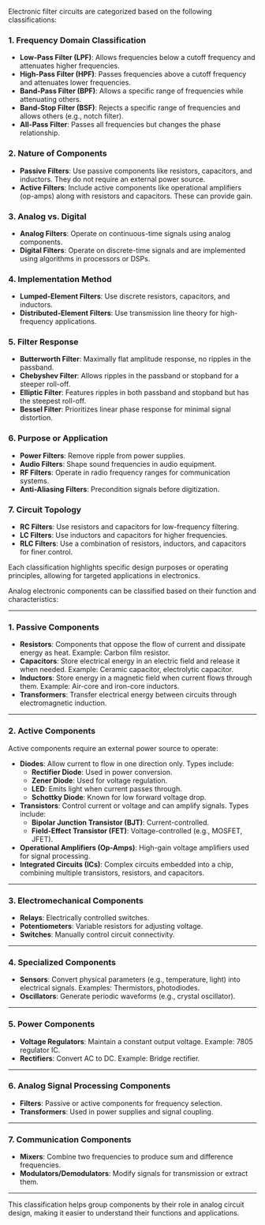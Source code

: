 Electronic filter circuits are categorized based on the following classifications:

### 1. **Frequency Domain Classification**
   - **Low-Pass Filter (LPF)**: Allows frequencies below a cutoff frequency and attenuates higher frequencies.  
   - **High-Pass Filter (HPF)**: Passes frequencies above a cutoff frequency and attenuates lower frequencies.  
   - **Band-Pass Filter (BPF)**: Allows a specific range of frequencies while attenuating others.  
   - **Band-Stop Filter (BSF)**: Rejects a specific range of frequencies and allows others (e.g., notch filter).  
   - **All-Pass Filter**: Passes all frequencies but changes the phase relationship.

### 2. **Nature of Components**
   - **Passive Filters**: Use passive components like resistors, capacitors, and inductors. They do not require an external power source.
   - **Active Filters**: Include active components like operational amplifiers (op-amps) along with resistors and capacitors. These can provide gain.

### 3. **Analog vs. Digital**
   - **Analog Filters**: Operate on continuous-time signals using analog components.
   - **Digital Filters**: Operate on discrete-time signals and are implemented using algorithms in processors or DSPs.

### 4. **Implementation Method**
   - **Lumped-Element Filters**: Use discrete resistors, capacitors, and inductors.
   - **Distributed-Element Filters**: Use transmission line theory for high-frequency applications.

### 5. **Filter Response**
   - **Butterworth Filter**: Maximally flat amplitude response, no ripples in the passband.
   - **Chebyshev Filter**: Allows ripples in the passband or stopband for a steeper roll-off.
   - **Elliptic Filter**: Features ripples in both passband and stopband but has the steepest roll-off.
   - **Bessel Filter**: Prioritizes linear phase response for minimal signal distortion.

### 6. **Purpose or Application**
   - **Power Filters**: Remove ripple from power supplies.
   - **Audio Filters**: Shape sound frequencies in audio equipment.
   - **RF Filters**: Operate in radio frequency ranges for communication systems.
   - **Anti-Aliasing Filters**: Precondition signals before digitization.

### 7. **Circuit Topology**
   - **RC Filters**: Use resistors and capacitors for low-frequency filtering.
   - **LC Filters**: Use inductors and capacitors for higher frequencies.
   - **RLC Filters**: Use a combination of resistors, inductors, and capacitors for finer control.

Each classification highlights specific design purposes or operating principles, allowing for targeted applications in electronics.

Analog electronic components can be classified based on their function and characteristics:

---

### 1. **Passive Components**
   - **Resistors**: Components that oppose the flow of current and dissipate energy as heat. Example: Carbon film resistor.
   - **Capacitors**: Store electrical energy in an electric field and release it when needed. Example: Ceramic capacitor, electrolytic capacitor.
   - **Inductors**: Store energy in a magnetic field when current flows through them. Example: Air-core and iron-core inductors.
   - **Transformers**: Transfer electrical energy between circuits through electromagnetic induction.

---

### 2. **Active Components**
   Active components require an external power source to operate:
   - **Diodes**: Allow current to flow in one direction only. Types include:
     - **Rectifier Diode**: Used in power conversion.
     - **Zener Diode**: Used for voltage regulation.
     - **LED**: Emits light when current passes through.
     - **Schottky Diode**: Known for low forward voltage drop.
   - **Transistors**: Control current or voltage and can amplify signals. Types include:
     - **Bipolar Junction Transistor (BJT)**: Current-controlled.
     - **Field-Effect Transistor (FET)**: Voltage-controlled (e.g., MOSFET, JFET).
   - **Operational Amplifiers (Op-Amps)**: High-gain voltage amplifiers used for signal processing.
   - **Integrated Circuits (ICs)**: Complex circuits embedded into a chip, combining multiple transistors, resistors, and capacitors.

---

### 3. **Electromechanical Components**
   - **Relays**: Electrically controlled switches.
   - **Potentiometers**: Variable resistors for adjusting voltage.
   - **Switches**: Manually control circuit connectivity.

---

### 4. **Specialized Components**
   - **Sensors**: Convert physical parameters (e.g., temperature, light) into electrical signals. Examples: Thermistors, photodiodes.
   - **Oscillators**: Generate periodic waveforms (e.g., crystal oscillator).

---

### 5. **Power Components**
   - **Voltage Regulators**: Maintain a constant output voltage. Example: 7805 regulator IC.
   - **Rectifiers**: Convert AC to DC. Example: Bridge rectifier.

---

### 6. **Analog Signal Processing Components**
   - **Filters**: Passive or active components for frequency selection.
   - **Transformers**: Used in power supplies and signal coupling.

---

### 7. **Communication Components**
   - **Mixers**: Combine two frequencies to produce sum and difference frequencies.
   - **Modulators/Demodulators**: Modify signals for transmission or extract them.

---

This classification helps group components by their role in analog circuit design, making it easier to understand their functions and applications.
